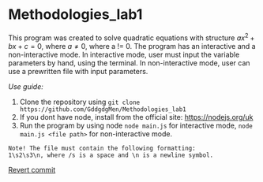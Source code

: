 # Methodologies_lab1

This program was created to solve quadratic equations with structure $ax^2+bx+c=0$, where $a \neq 0$, where a != 0.
The program has an interactive and a non-interactive mode.
In interactive mode, user must input the variable parameters by hand, using the terminal.
In non-interactive mode, user can use a prewritten file with input parameters.

*Use guide:*

1. Clone the repository using ```git clone https://github.com/GddgdgMen/Methodologies_lab1```
2. If you dont have node, install from the official site: https://nodejs.org/uk
3. Run the program by using node
```node main.js``` for interactive mode,
```node main.js <file path>``` for non-interactive mode.

```
Note! The file must contain the following formatting:
1\s2\s3\n, where /s is a space and \n is a newline symbol.
```

[Revert commit](https://github.com/GddgdgMen/Methodologies_lab1/commit/467b1b9d75b9a77c4e0acf5c9093f166f9df55d0)